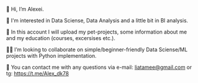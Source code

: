 👋 Hi, I’m Alexei.

👀 I'm interested in Data Sciense, Data Analysis and a little bit in BI analysis.

💪 In this account I will upload my pet-projects, some information about me and my education (courses, excersises etc.).

🙋‍♂️ I’m looking to collaborate on simple/beginner-friendly Data Sciense/ML projects with Python implementation.

💬 You can contact me with any questions via e-mail: liatamee@gmail.com or tg: https://t.me/Alex_dk78
